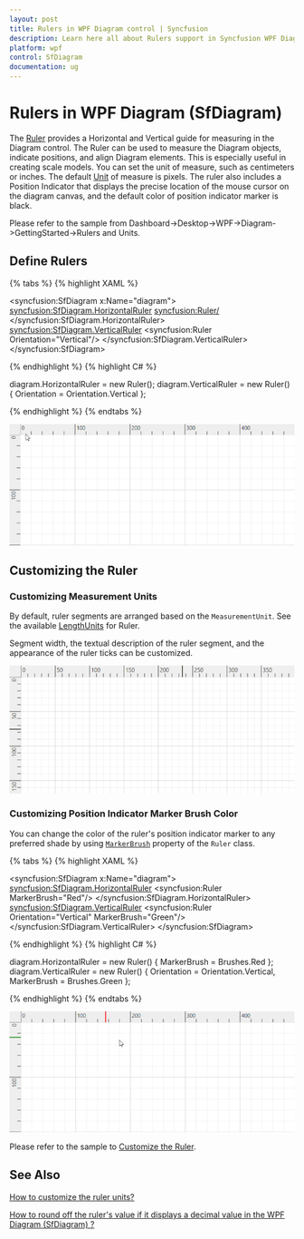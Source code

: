 ```yaml
---
layout: post
title: Rulers in WPF Diagram control | Syncfusion
description: Learn here all about Rulers support in Syncfusion WPF Diagram (SfDiagram) control, its elements and more.
platform: wpf
control: SfDiagram
documentation: ug
---
```


# Rulers in WPF Diagram (SfDiagram)

The [Ruler](https://help.syncfusion.com/cr/wpf/Syncfusion.UI.Xaml.Diagram.Controls.Ruler.html) provides a Horizontal and Vertical guide for measuring in the Diagram control. The Ruler can be used to measure the Diagram objects, indicate positions, and align Diagram elements. This is especially useful in creating scale models. You can set the unit of measure, such as centimeters or inches. The default [Unit](https://help.syncfusion.com/cr/wpf/Syncfusion.UI.Xaml.Diagram.LengthUnit.html#Syncfusion_UI_Xaml_Diagram_LengthUnit_Unit) of measure is pixels. The ruler also includes a Position Indicator that displays the precise location of the mouse cursor on the diagram canvas, and the default color of position indicator marker is black.

Please refer to the sample from Dashboard->Desktop->WPF->Diagram->GettingStarted->Rulers and Units.

## Define Rulers

{% tabs %}
{% highlight XAML %}

<syncfusion:SfDiagram x:Name="diagram">
    <syncfusion:SfDiagram.HorizontalRuler>
        <syncfusion:Ruler/>
    </syncfusion:SfDiagram.HorizontalRuler>
    <syncfusion:SfDiagram.VerticalRuler>
        <syncfusion:Ruler Orientation="Vertical"/>
    </syncfusion:SfDiagram.VerticalRuler>
</syncfusion:SfDiagram>
		
{% endhighlight %}
{% highlight C# %}

diagram.HorizontalRuler = new Ruler();
diagram.VerticalRuler = new Ruler() { Orientation = Orientation.Vertical };

{% endhighlight %}
{% endtabs %}

![DefaultRuler](Rulers_images/Rulers_img1.gif)

## Customizing the Ruler

### Customizing Measurement Units

By default, ruler segments are arranged based on the `MeasurementUnit`. See the available [LengthUnits](https://help.syncfusion.com/cr/wpf/Syncfusion.UI.Xaml.Diagram.LengthUnit.html) for Ruler.

Segment width, the textual description of the ruler segment, and the appearance of the ruler ticks can be customized. 

![CustomRuler](Rulers_images/Rulers_img2.png)

### Customizing Position Indicator Marker Brush Color

You can change the color of the ruler's position indicator marker to any preferred shade by using [`MarkerBrush`](https://help.syncfusion.com/cr/wpf/Syncfusion.UI.Xaml.Diagram.Controls.Ruler.html#Syncfusion_UI_Xaml_Diagram_Controls_Ruler_MarkerBrush) property of the `Ruler` class.

{% tabs %}
{% highlight XAML %}

<syncfusion:SfDiagram x:Name="diagram">
    <syncfusion:SfDiagram.HorizontalRuler>
        <syncfusion:Ruler MarkerBrush="Red"/>
    </syncfusion:SfDiagram.HorizontalRuler>
    <syncfusion:SfDiagram.VerticalRuler>
        <syncfusion:Ruler Orientation="Vertical" MarkerBrush="Green"/>
    </syncfusion:SfDiagram.VerticalRuler>
</syncfusion:SfDiagram>

{% endhighlight %}
{% highlight C# %}

diagram.HorizontalRuler = new Ruler() { MarkerBrush = Brushes.Red };
diagram.VerticalRuler = new Ruler() { Orientation = Orientation.Vertical,  MarkerBrush = Brushes.Green };

{% endhighlight %}
{% endtabs %}

![CustomRuler](Rulers_images/Rulers_img3.gif)

Please refer to the sample to [Customize the Ruler](https://github.com/SyncfusionExamples/WPF-Diagram-Examples/tree/master/Samples/Rulers).

## See Also

[How to customize the ruler units?](https://support.syncfusion.com/kb/article/5944/how-to-customize-the-ruler-units-in-wpf-diagram-sfdiagram)

[How to round off the ruler's value if it displays a decimal value in the WPF Diagram (SfDiagram) ?](https://support.syncfusion.com/kb/article/18665/how-to-round-off-the-rulers-value-if-it-displays-a-decimal-value-in-the-wpf-diagram-sfdiagram)
